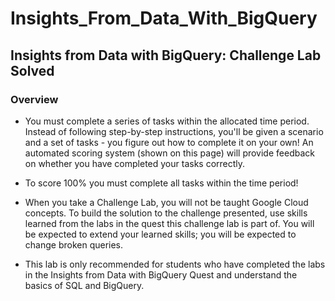 # Insights_From_Data_With_BigQuery

## Insights from Data with BigQuery: Challenge Lab Solved

 ### Overview
* You must complete a series of tasks within the allocated time period. Instead of following step-by-step instructions, you'll be given a scenario and a set of tasks - you figure out how to complete it on your own! An automated scoring system (shown on this page) will provide feedback on whether you have completed your tasks correctly.

* To score 100% you must complete all tasks within the time period!

* When you take a Challenge Lab, you will not be taught Google Cloud concepts. To build the solution to the challenge presented, use skills learned from the labs in the quest this challenge lab is part of. You will be expected to extend your learned skills; you will be expected to change broken queries.

* This lab is only recommended for students who have completed the labs in the Insights from Data with BigQuery Quest and understand the basics of SQL and BigQuery.